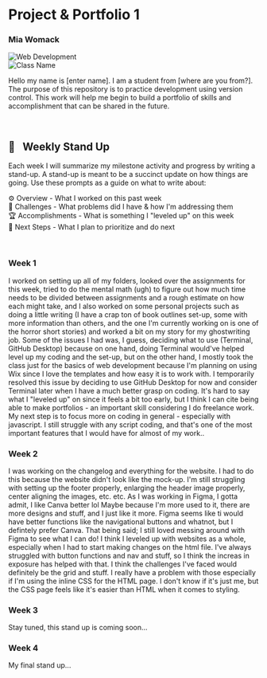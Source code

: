 # Project & Portfolio 1

### Mia Womack

![Web Development](https://img.shields.io/badge/Degree-Web%20Development-orange?logo=gnometerminal)
<br>
![Class Name](https://img.shields.io/badge/Class-Project%20and%20Portfolio%20I-orange?logo=html5)

Hello my name is [enter name]. I am a student from [where are you from?]. The purpose of this repository is to practice development using version control. This work will help me begin to build a portfolio of skills and accomplishment that can be shared in the future.

<br>

## 📢 &nbsp; Weekly Stand Up

Each week I will summarize my milestone activity and progress by writing a stand-up. A stand-up is meant to be a succinct update on how things are going. Use these prompts as a guide on what to write about:

⚙️ Overview - What I worked on this past week
<br>
🌵 Challenges - What problems did I have & how I'm addressing them
<br>
🏆 Accomplishments - What is something I "leveled up" on this week
<br>
🔮 Next Steps - What I plan to prioritize and do next

<br>

### Week 1

I worked on setting up all of my folders, looked over the assignments for this week, tried to do the mental math (ugh) to figure out how much time needs to be divided between assignments and a rough estimate on how each might take, and I also worked on some personal projects such as doing a little writing (I have a crap ton of book outlines set-up, some with more information than others, and the one I'm currently working on is one of the horror short stories) and worked a bit on my story for my ghostwriting job. Some of the issues I had was, I guess, deciding what to use (Terminal, GitHub Desktop) because on one hand, doing Terminal would've helped level up my coding and the set-up, but on the other hand, I mostly took the class just for the basics of web development because I'm planning on using Wix since I love the templates and how easy it is to work with. I temporarily resolved this issue by deciding to use GitHub Desktop for now and consider Terminal later when I have a much better grasp on coding. It's hard to say what I "leveled up" on since it feels a bit too early, but I think I can cite being able to make portfolios - an important skill considering I do freelance work. My next step is to focus more on coding in general - especially with javascript. I still struggle with any script coding, and that's one of the most important features that I would have for almost of my work..

### Week 2

I was working on the changelog and everything for the website. I had to do this because the website didn't look like the mock-up. I'm still struggling with setting up the footer properly, enlarging the header image properly, center aligning the images, etc. etc. As I was working in Figma, I gotta admit, I like Canva better lol Maybe because I'm more used to it, there are more designs and stuff, and I just like it more. Figma seems like ti would have better functions like the navigational buttons and whatnot, but I defintely prefer Canva. That being said; I still loved messing around with Figma to see what I can do! I think I leveled up with websites as a whole, especially when I had to start making changes on the html file. I've always struggled with button functions and nav and stuff, so I think the increas in exposure has helped with that. I think the challenges I've faced would definitely be the grid and stuff. I really have a problem with those especially if I'm using the inline CSS for the HTML page. I don't know if it's just me, but the CSS page feels like it's easier than HTML when it comes to styling.

### Week 3

Stay tuned, this stand up is coming soon...

### Week 4

My final stand up...
